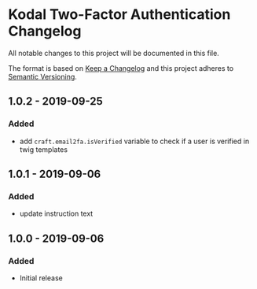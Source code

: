 # Kodal Two-Factor Authentication Changelog

All notable changes to this project will be documented in this file.

The format is based on [Keep a Changelog](http://keepachangelog.com/) and this project adheres to [Semantic Versioning](http://semver.org/).


## 1.0.2 - 2019-09-25
### Added
- add `craft.email2fa.isVerified` variable to check if a user is verified in twig templates


## 1.0.1 - 2019-09-06
### Added
- update instruction text


## 1.0.0 - 2019-09-06
### Added
- Initial release
